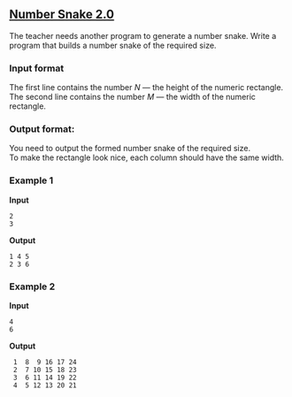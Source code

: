 ## [Number Snake 2.0](../../../solutions/2.4/24_o.py)

The teacher needs another program to generate a number snake. Write a program that builds a number snake of the required size.

### Input format

The first line contains the number $N$ — the height of the numeric rectangle.  
The second line contains the number $M$ — the width of the numeric rectangle.

### Output format:

You need to output the formed number snake of the required size.  
To make the rectangle look nice, each column should have the same width.

### Example 1

__Input__
```plaintext
2
3
```

__Output__
```plaintext
1 4 5
2 3 6
```

### Example 2

__Input__
```plaintext
4
6
```

__Output__
```plaintext
 1  8  9 16 17 24
 2  7 10 15 18 23
 3  6 11 14 19 22
 4  5 12 13 20 21
```